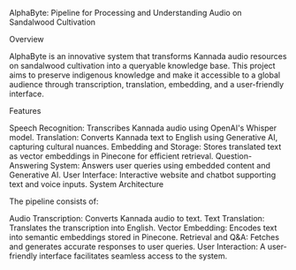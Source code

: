AlphaByte: Pipeline for Processing and Understanding Audio on Sandalwood Cultivation

Overview

AlphaByte is an innovative system that transforms Kannada audio resources on sandalwood cultivation into a queryable knowledge base. This project aims to preserve indigenous knowledge and make it accessible to a global audience through transcription, translation, embedding, and a user-friendly interface.

Features

Speech Recognition: Transcribes Kannada audio using OpenAI's Whisper model.
Translation: Converts Kannada text to English using Generative AI, capturing cultural nuances.
Embedding and Storage: Stores translated text as vector embeddings in Pinecone for efficient retrieval.
Question-Answering System: Answers user queries using embedded content and Generative AI.
User Interface: Interactive website and chatbot supporting text and voice inputs.
System Architecture

The pipeline consists of:

Audio Transcription: Converts Kannada audio to text.
Text Translation: Translates the transcription into English.
Vector Embedding: Encodes text into semantic embeddings stored in Pinecone.
Retrieval and Q&A: Fetches and generates accurate responses to user queries.
User Interaction: A user-friendly interface facilitates seamless access to the system.
